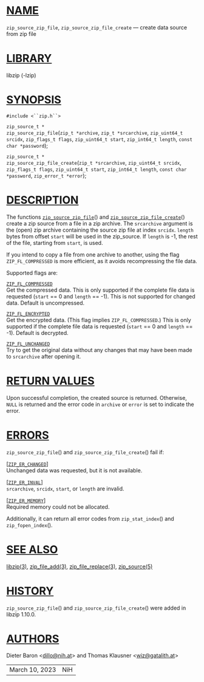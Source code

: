 # [NAME](#NAME)

`zip_source_zip_file`, `zip_source_zip_file_create` — create data source
from zip file

# [LIBRARY](#LIBRARY)

libzip (-lzip)

# [SYNOPSIS](#SYNOPSIS)

`#include <``zip.h``>`

`zip_source_t *`  
`zip_source_zip_file`(`zip_t *archive`, `zip_t *srcarchive`,
`zip_uint64_t srcidx`, `zip_flags_t flags`, `zip_uint64_t start`,
`zip_int64_t length`, `const char *password`);

`zip_source_t *`  
`zip_source_zip_file_create`(`zip_t *srcarchive`, `zip_uint64_t srcidx`,
`zip_flags_t flags`, `zip_uint64_t start`, `zip_int64_t length`,
`const char *password`, `zip_error_t *error`);

# [DESCRIPTION](#DESCRIPTION)

The functions [`zip_source_zip_file`](#zip_source_zip_file)() and
[`zip_source_zip_file_create`](#zip_source_zip_file_create)() create a
zip source from a file in a zip archive. The `srcarchive` argument is
the (open) zip archive containing the source zip file at index `srcidx`.
`length` bytes from offset `start` will be used in the zip_source. If
`length` is -1, the rest of the file, starting from `start`, is used.

If you intend to copy a file from one archive to another, using the flag
`ZIP_FL_COMPRESSED` is more efficient, as it avoids recompressing the
file data.

Supported flags are:

[`ZIP_FL_COMPRESSED`](#ZIP_FL_COMPRESSED)  
Get the compressed data. This is only supported if the complete file
data is requested (`start` == 0 and `length` == -1). This is not
supported for changed data. Default is uncompressed.

[`ZIP_FL_ENCRYPTED`](#ZIP_FL_ENCRYPTED)  
Get the encrypted data. (This flag implies `ZIP_FL_COMPRESSED`.) This is
only supported if the complete file data is requested (`start` == 0 and
`length` == -1). Default is decrypted.

[`ZIP_FL_UNCHANGED`](#ZIP_FL_UNCHANGED)  
Try to get the original data without any changes that may have been made
to `srcarchive` after opening it.

# [RETURN VALUES](#RETURN_VALUES)

Upon successful completion, the created source is returned. Otherwise,
`NULL` is returned and the error code in `archive` or `error` is set to
indicate the error.

# [ERRORS](#ERRORS)

`zip_source_zip_file`() and `zip_source_zip_file_create`() fail if:

\[[`ZIP_ER_CHANGED`](#ZIP_ER_CHANGED)\]  
Unchanged data was requested, but it is not available.

\[[`ZIP_ER_INVAL`](#ZIP_ER_INVAL)\]  
`srcarchive`, `srcidx`, `start`, or `length` are invalid.

\[[`ZIP_ER_MEMORY`](#ZIP_ER_MEMORY)\]  
Required memory could not be allocated.

Additionally, it can return all error codes from `zip_stat_index`() and
`zip_fopen_index`().

# [SEE ALSO](#SEE_ALSO)

[libzip(3)](libzip.md), [zip_file_add(3)](zip_file_add.md),
[zip_file_replace(3)](zip_file_replace.md),
[zip_source(5)](zip_source.md)

# [HISTORY](#HISTORY)

`zip_source_zip_file`() and `zip_source_zip_file_create`() were added in
libzip 1.10.0.

# [AUTHORS](#AUTHORS)

Dieter Baron \<[dillo@nih.at](mailto:dillo@nih.at)\> and Thomas Klausner
\<[wiz@gatalith.at](mailto:wiz@gatalith.at)\>

|                |     |
|----------------|-----|
| March 10, 2023 | NiH |
